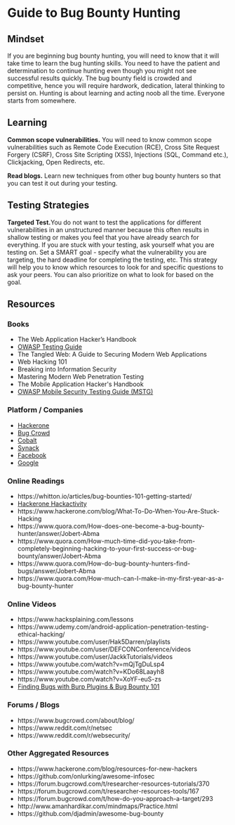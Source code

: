 # Guide to Bug Bounty Hunting
## Mindset
If you are beginning bug bounty hunting, you will need to know that it will take time to learn the bug hunting skills. You need to have the patient and determination to continue hunting even though you might not see successful results quickly. The bug bounty field is crowded and competitive, hence you will require hardwork, dedication, lateral thinking to persist on. Hunting is about learning and acting noob all the time. Everyone starts from somewhere.

## Learning
<b>Common scope vulnerabilities.</b> You will need to know common scope vulnerabilities such as Remote Code Execution (RCE), Cross Site Request Forgery (CSRF), Cross Site Scripting (XSS), Injections (SQL, Command etc.), Clickjacking, Open Redirects, etc.

<b>Read blogs.</b> Learn new techniques from other bug bounty hunters so that you can test it out during your testing.

## Testing Strategies
<b>Targeted Test.</b>You do not want to test the applications for different vulnerabilities in an unstructured manner because this often results in shallow testing or makes you feel that you have already search for everything. If you are stuck with your testing, ask yourself what you are testing on. Set a SMART goal - specify what the vulnerability you are targeting, the hard deadline for completing the testing, etc. This strategy will help you to know which resources to look for and specific questions to ask your peers. You can also prioritize on what to look for based on the goal.

## Resources
### Books
<ul>
  <li>The Web Application Hacker’s Handbook</li>
  <li><a href="https://www.owasp.org/index.php/OWASP_Testing_Project">OWASP Testing Guide</a></li>
  <li>The Tangled Web: A Guide to Securing Modern Web Applications</li>
  <li>Web Hacking 101</li>
  <li>Breaking into Information Security</li>
  <li>Mastering Modern Web Penetration Testing</li>
  <li>The Mobile Application Hacker's Handbook</li>
  <li><a href="https://www.owasp.org/index.php/OWASP_Mobile_Security_Testing_Guide">OWASP Mobile Security Testing Guide (MSTG)</a></li>
</ul>

### Platform / Companies
<ul>
  <li><a href="https://www.hackerone.com/">Hackerone</a></li>
  <li><a href="https://www.bugcrowd.com/">Bug Crowd</a></li>
  <li><a href="https://www.cobalt.io/">Cobalt</a></li>
  <li><a href="https://www.synack.com/">Synack</a></li>
  <li><a href="https://www.facebook.com/whitehat">Facebook</a></li>
  <li><a href="https://www.google.com/about/appsecurity/">Google</a></li>
</ul>

### Online Readings
<ul>
  <li>https://whitton.io/articles/bug-bounties-101-getting-started/</li>
  <li><a href="https://hackerone.com/hacktivity">Hackerone Hackactivity</a></li>
  <li>https://www.hackerone.com/blog/What-To-Do-When-You-Are-Stuck-Hacking</li>
  <li>https://www.quora.com/How-does-one-become-a-bug-bounty-hunter/answer/Jobert-Abma</li>
  <li>https://www.quora.com/How-much-time-did-you-take-from-completely-beginning-hacking-to-your-first-success-or-bug-bounty/answer/Jobert-Abma</li>
  <li>https://www.quora.com/How-do-bug-bounty-hunters-find-bugs/answer/Jobert-Abma</li>
  <li>https://www.quora.com/How-much-can-I-make-in-my-first-year-as-a-bug-bounty-hunter</li>
 </ul>
 
 ### Online Videos
 <ul>
  <li>https://www.hacksplaining.com/lessons</li>
  <li>https://www.udemy.com/android-application-penetration-testing-ethical-hacking/</li>
  <li>https://www.youtube.com/user/Hak5Darren/playlists</li>
  <li>https://www.youtube.com/user/DEFCONConference/videos</li>
  <li>https://www.youtube.com/user/JackkTutorials/videos</li>
  <li>https://www.youtube.com/watch?v=mQjTgDuLsp4</li>
  <li>https://www.youtube.com/watch?v=KDo68Laayh8</li>
  <li>https://www.youtube.com/watch?v=XoYF-euS-zs</li>
  <li><a href="https://www.youtube.com/watch?v=Q2WK5LpDbxw">Finding Bugs with Burp Plugins & Bug Bounty 101</a></li>
 </ul>

### Forums / Blogs
<ul>
  <li>https://www.bugcrowd.com/about/blog/</li>
  <li>https://www.reddit.com/r/netsec</li>
  <li>https://www.reddit.com/r/websecurity/</li>
</ul>

### Other Aggregated Resources
<ul>
  <li>https://www.hackerone.com/blog/resources-for-new-hackers</li>
  <li>https://github.com/onlurking/awesome-infosec</li>
  <li>https://forum.bugcrowd.com/t/researcher-resources-tutorials/370</li>
  <li>https://forum.bugcrowd.com/t/researcher-resources-tools/167</li>
  <li>https://forum.bugcrowd.com/t/how-do-you-approach-a-target/293</li>
  <li>http://www.amanhardikar.com/mindmaps/Practice.html</li>
  <li>https://github.com/djadmin/awesome-bug-bounty</li>
</ul>
